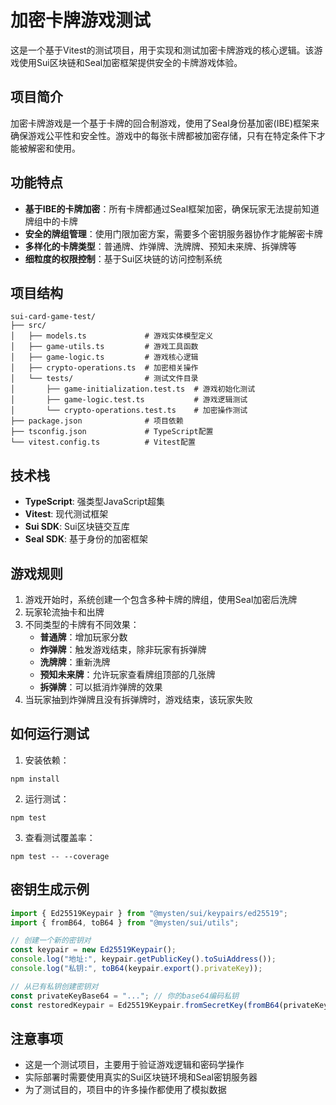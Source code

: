 # 加密卡牌游戏测试

这是一个基于Vitest的测试项目，用于实现和测试加密卡牌游戏的核心逻辑。该游戏使用Sui区块链和Seal加密框架提供安全的卡牌游戏体验。

## 项目简介

加密卡牌游戏是一个基于卡牌的回合制游戏，使用了Seal身份基加密(IBE)框架来确保游戏公平性和安全性。游戏中的每张卡牌都被加密存储，只有在特定条件下才能被解密和使用。

## 功能特点

- **基于IBE的卡牌加密**：所有卡牌都通过Seal框架加密，确保玩家无法提前知道牌组中的卡牌
- **安全的牌组管理**：使用门限加密方案，需要多个密钥服务器协作才能解密卡牌
- **多样化的卡牌类型**：普通牌、炸弹牌、洗牌牌、预知未来牌、拆弹牌等
- **细粒度的权限控制**：基于Sui区块链的访问控制系统

## 项目结构

```
sui-card-game-test/
├── src/
│   ├── models.ts             # 游戏实体模型定义
│   ├── game-utils.ts         # 游戏工具函数
│   ├── game-logic.ts         # 游戏核心逻辑
│   ├── crypto-operations.ts  # 加密相关操作
│   └── tests/                # 测试文件目录
│       ├── game-initialization.test.ts  # 游戏初始化测试
│       ├── game-logic.test.ts           # 游戏逻辑测试
│       └── crypto-operations.test.ts    # 加密操作测试
├── package.json              # 项目依赖
├── tsconfig.json             # TypeScript配置
└── vitest.config.ts          # Vitest配置
```

## 技术栈

- **TypeScript**: 强类型JavaScript超集
- **Vitest**: 现代测试框架
- **Sui SDK**: Sui区块链交互库
- **Seal SDK**: 基于身份的加密框架

## 游戏规则

1. 游戏开始时，系统创建一个包含多种卡牌的牌组，使用Seal加密后洗牌
2. 玩家轮流抽卡和出牌
3. 不同类型的卡牌有不同效果：
   - **普通牌**：增加玩家分数
   - **炸弹牌**：触发游戏结束，除非玩家有拆弹牌
   - **洗牌牌**：重新洗牌
   - **预知未来牌**：允许玩家查看牌组顶部的几张牌
   - **拆弹牌**：可以抵消炸弹牌的效果
4. 当玩家抽到炸弹牌且没有拆弹牌时，游戏结束，该玩家失败

## 如何运行测试

1. 安装依赖：
```
npm install
```

2. 运行测试：
```
npm test
```

3. 查看测试覆盖率：
```
npm test -- --coverage
```

## 密钥生成示例

```typescript
import { Ed25519Keypair } from "@mysten/sui/keypairs/ed25519";
import { fromB64, toB64 } from "@mysten/sui/utils";

// 创建一个新的密钥对
const keypair = new Ed25519Keypair();
console.log("地址:", keypair.getPublicKey().toSuiAddress());
console.log("私钥:", toB64(keypair.export().privateKey));

// 从已有私钥创建密钥对
const privateKeyBase64 = "..."; // 你的base64编码私钥
const restoredKeypair = Ed25519Keypair.fromSecretKey(fromB64(privateKeyBase64));
```

## 注意事项

- 这是一个测试项目，主要用于验证游戏逻辑和密码学操作
- 实际部署时需要使用真实的Sui区块链环境和Seal密钥服务器
- 为了测试目的，项目中的许多操作都使用了模拟数据 